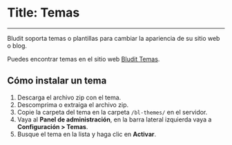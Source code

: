 # Title: Temas
<!-- Position: 6 -->
---
Bludit soporta temas o plantillas para cambiar la apariencia de su sitio web o blog.

Puedes encontrar temas en el sitio web [Bludit Temas](https://themes.bludit.com/es/).

## Cómo instalar un tema
1. Descarga el archivo zip con el tema.
2. Descomprima o extraiga el archivo zip.
3. Copie la carpeta del tema en la carpeta `/bl-themes/` en el servidor.
4. Vaya al **Panel de administración**, en la barra lateral izquierda vaya a **Configuración > Temas**.
5. Busque el tema en la lista y haga clic en **Activar**.

